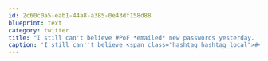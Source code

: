```yaml
---
id: 2c60c0a5-eab1-44a8-a385-0e43df158d88
blueprint: text
category: twitter
title: "I still can't believe #PoF *emailed* new passwords yesterday.  Thats like a bank teller shouting your PIN to you."
caption: 'I still can''t believe <span class="hashtag hashtag_local">#<a href="http://tweettemp.darylchymko.ca/?tag=pof">PoF</a> *emailed* new passwords yesterday.  Thats like a bank teller shouting your PIN to you.'
---
```

